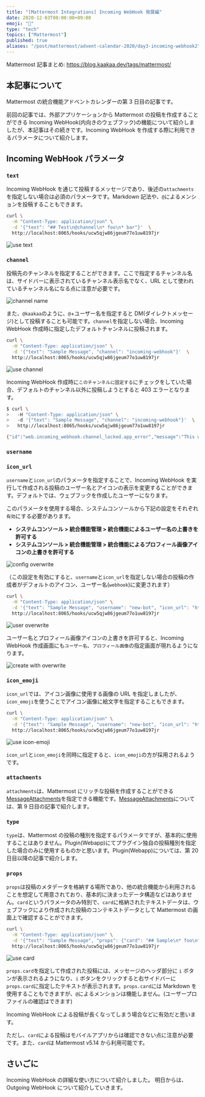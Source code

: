 ```yaml
---
title: "[Mattermost Integrations] Incoming WebHook 発展編"
date: 2020-12-03T00:00:00+09:00
emoji: "📆"
type: "tech"
topics: ["Mattermost"]
published: true
aliases: "/post/mattermost/advent-calendar-2020/day3-incoming-webhook2"
---
```


Mattermost 記事まとめ: https://blog.kaakaa.dev/tags/mattermost/

## 本記事について

Mattermost の統合機能アドベントカレンダーの第 3 日目の記事です。

前回の記事では、外部アプリケーションから Mattermost の投稿を作成することができる Incoming WebHook(内向きのウェブフック)の機能について紹介しましたが、本記事はその続きです。Incoming WebHook を作成する際に利用できるパラメータについて紹介します。

## Incoming WebHook パラメータ

### `text`

Incoming WebHook を通じて投稿するメッセージであり、後述の`attachments`を指定しない場合は必須のパラメータです。Markdown 記法や、`@`によるメンションを投稿することもできます。

```bash
curl \
  -H "Content-Type: application/json" \
  -d '{"text": "## Test\n@channel\n* foo\n* bar"}'  \
  http://localhost:8065/hooks/ucw5qjw86jgeum77o1uw8197jr
```

![use text](https://blog.kaakaa.dev/images/posts/advent-calendar-2020/day3/example-text.png)

### `channel`

投稿先のチャンネルを指定することができます。ここで指定するチャンネル名は、サイドバーに表示されているチャンネル表示名でなく、URL として使われているチャンネル名になる点に注意が必要です。

![channel name](https://blog.kaakaa.dev/images/posts/advent-calendar-2020/day3/channel-name.png)

また、`@kaakaa`のように、`@`+ユーザー名を指定すると DM(ダイレクトメッセージ)として投稿することも可能です。`channel`を指定しない場合、Incoming WebHook 作成時に指定したデフォルトチャンネルに投稿されます。

```bash
curl \
  -H "Content-Type: application/json" \
  -d '{"text": "Sample Message", "channel": "incoming-webhook"}'  \
  http://localhost:8065/hooks/ucw5qjw86jgeum77o1uw8197jr
```

![use channel](https://blog.kaakaa.dev/images/posts/advent-calendar-2020/day3/example-channel.png)

Incoming WebHook 作成時に`このチャンネルに固定する`にチェックをしていた場合、デフォルトのチャンネル以外に投稿しようとすると 403 エラーとなります。

```bash
$ curl \
>   -H "Content-Type: application/json" \
>   -d '{"text": "Sample Message", "channel": "incoming-webhook"}'  \
>   http://localhost:8065/hooks/ucw5qjw86jgeum77o1uw8197jr

{"id":"web.incoming_webhook.channel_locked.app_error","message":"This webhook is not permitted to post to the requested channel.","detailed_error":"","request_id":"qe3eyht563d1b8xani3g93dgfh","status_code":403}
```

### `username`

### `icon_url`

`username`と`icon_url`のパラメータを指定することで、Incoming WebHook を実行して作成される投稿のユーザー名とアイコンの表示を変更することができます。デフォルトでは、ウェブフックを作成したユーザーになります。

このパラメータを使用する場合、システムコンソールから下記の設定をそれぞれ`有効`にする必要があります。

- **システムコンソール > 統合機能管理 > 統合機能によるユーザー名の上書きを許可する**
- **システムコンソール > 統合機能管理 > 統合機能によるプロフィール画像アイコンの上書きを許可する**

![config overwrite](https://blog.kaakaa.dev/images/posts/advent-calendar-2020/day3/config-overwrite.png)

（この設定を有効にすると、`username`と`icon_url`を指定しない場合の投稿の作成者がデフォルトのアイコン、ユーザー名(`webhook`)に変更されます）

```bash
curl \
  -H "Content-Type: application/json" \
  -d '{"text": "Sample Message", "username": "new-bot", "icon_url": "http://www.mattermost.org/wp-content/uploads/2016/04/icon_WS.png"}'  \
  http://localhost:8065/hooks/ucw5qjw86jgeum77o1uw8197jr
```

![user overwrite](https://blog.kaakaa.dev/images/posts/advent-calendar-2020/day3/example-overwrite.png)

ユーザー名とプロフィール画像アイコンの上書きを許可すると、Incoming WebHook 作成画面にも`ユーザー名`、`プロフィール画像`の指定画面が現れるようになります。

![create with overwrite](https://blog.kaakaa.dev/images/posts/advent-calendar-2020/day3/create-with-overwrite.png)

### `icon_emoji`

`icon_url`では、アイコン画像に使用する画像の URL を指定しましたが、`icon_emoji`を使うことでアイコン画像に絵文字を指定することもできます。

```bash
curl \
  -H "Content-Type: application/json" \
  -d '{"text": "Sample Message", "username": "new-bot", "icon_url": "http://www.mattermost.org/wp-content/uploads/2016/04/icon_WS.png", "icon_emoji": "smiley"}'  \
  http://localhost:8065/hooks/ucw5qjw86jgeum77o1uw8197jr
```

![use icon-emoji](https://blog.kaakaa.dev/images/posts/advent-calendar-2020/day3/example-icon-emoji.png)

`icon_url`と`icon_emoji`を同時に指定すると、`icon_emoji`の方が採用されるようです。

### `attachments`

`attachments`は、Mattermost にリッチな投稿を作成することができる[MessageAttachments](https://docs.mattermost.com/developer/message-attachments.html)を指定できる機能です。[MessageAttachments](https://docs.mattermost.com/developer/message-attachments.html)については、第 9 日目の記事で紹介します。

### `type`

`type`は、Mattermost の投稿の種別を指定するパラメータですが、基本的に使用することはありません。Plugin(Webapp)にてプラグイン独自の投稿種別を指定した場合のみに使用するものかと思います。Plugin(Webapp)については、第 20 日目以降の記事で紹介します。

### `props`

`props`は投稿のメタデータを格納する場所であり、他の統合機能から利用されることを想定して用意されており、基本的に決まったデータ構造などはありません。`card`というパラメータのみ特別で、`card`に格納されたテキストデータは、ウェブフックにより作成された投稿のコンテキストデータとして Mattermost の画面上で確認することができます。

```bash
curl \
  -H "Content-Type: application/json" \
  -d '{"text": "Sample Message", "props": {"card": "## Sample\n* foo\n* bar"}}'  \
  http://localhost:8065/hooks/ucw5qjw86jgeum77o1uw8197jr
```

![use card](https://blog.kaakaa.dev/images/posts/advent-calendar-2020/day3/example-card.png)

`props.card`を指定して作成された投稿には、メッセージのヘッダ部分に `i` ボタンが表示されるようになり、`i` ボタンをクリックすると右サイドバーに`props.card`に指定したテキストが表示されます。`props.card`には Markdown を使用することもできますが、`@`によるメンションは機能しません。(ユーザープロファイルの確認はできます)

Incoming WebHook による投稿が長くなってしまう場合などに有効だと思います。

ただし、`card`による投稿はモバイルアプリからは確認できない点に注意が必要です。また、`card`は Mattermost v5.14 から利用可能です。

## さいごに

Incoming WebHook の詳細な使い方について紹介しました。
明日からは、Outgoing WebHook について紹介していきます。
